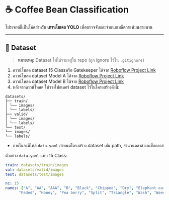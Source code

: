 # ☕ Coffee Bean Classification 

โปรเจกต์นี้เป็นโค้ดสำหรับ **เทรนโมเดล YOLO** เพื่อตรวจจับและจำแนกเมล็ดกาแฟบนสายพาน

---

## 📂 Dataset

> **หมายเหตุ:** Dataset ไม่ได้รวมอยู่ใน repo (ถูก ignore ไว้ใน `.gitignore`)

1. ดาวน์โหลด dataset 15 Classหรือ Gatekeeper ได้จาก [Roboflow Project Link](https://app.roboflow.com/chetsada-rngwe/coffee-bean-webcam/50)
2. ดาวน์โหลด dataset Model A ได้จาก [Roboflow Project Link](https://app.roboflow.com/chetsada-rngwe/coffee-bean-webcam-good-4or2e/1)
3. ดาวน์โหลด dataset Model B ได้จาก [Roboflow Project Link](https://app.roboflow.com/chetsada-rngwe/coffee-bean-webcam-defect-mmcwk/1)
4. หลังจากดาวน์โหลด ให้วางโฟลเดอร์ dataset ไว้ในโครงสร้างดังนี้:

  
```
datasets/
├── train/
│ └── images/
│ └── labels/
├── valid/
│ └── images/
│ └── labels/
└── test/
└── images/
└── labels/
```

- ภายในจะมีไฟล์ `data.yaml` กำหนดโครงสร้าง dataset เช่น path, จำนวนคลาส และชื่อคลาส

ตัวอย่าง `data.yaml` แบบ 15 Class:
```yaml
train: datasets/train/images
val: datasets/valid/images
test: datasets/test/images

nc: 15
names: ["A", "AA", "AAA", "B", "Black", "Chipped", "Dry", "Elephant ear",
      "Faded", "Honey", "Pea berry", "Split", "Triangle", "Wash", "Weevil-infested"]
```




